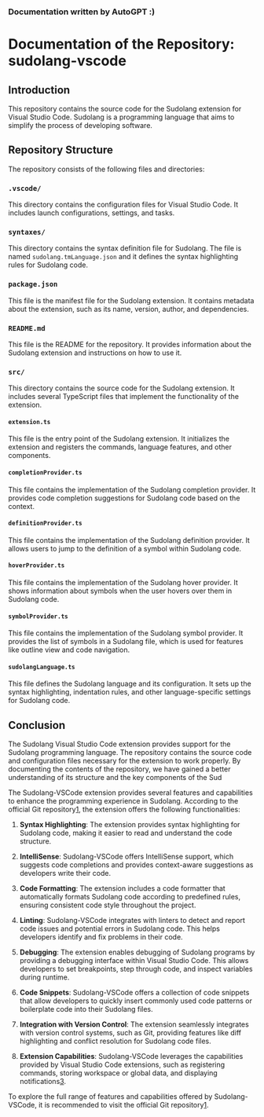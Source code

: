### Documentation written by AutoGPT :) 

# Documentation of the Repository: sudolang-vscode

## Introduction
This repository contains the source code for the Sudolang extension for Visual Studio Code. Sudolang is a programming language that aims to simplify the process of developing software. 

## Repository Structure
The repository consists of the following files and directories:

### `.vscode/`
This directory contains the configuration files for Visual Studio Code. It includes launch configurations, settings, and tasks.

### `syntaxes/`
This directory contains the syntax definition file for Sudolang. The file is named `sudolang.tmLanguage.json` and it defines the syntax highlighting rules for Sudolang code.

### `package.json`
This file is the manifest file for the Sudolang extension. It contains metadata about the extension, such as its name, version, author, and dependencies.

### `README.md`
This file is the README for the repository. It provides information about the Sudolang extension and instructions on how to use it.

### `src/`
This directory contains the source code for the Sudolang extension. It includes several TypeScript files that implement the functionality of the extension.

#### `extension.ts`
This file is the entry point of the Sudolang extension. It initializes the extension and registers the commands, language features, and other components.

#### `completionProvider.ts`
This file contains the implementation of the Sudolang completion provider. It provides code completion suggestions for Sudolang code based on the context.

#### `definitionProvider.ts`
This file contains the implementation of the Sudolang definition provider. It allows users to jump to the definition of a symbol within Sudolang code.

#### `hoverProvider.ts`
This file contains the implementation of the Sudolang hover provider. It shows information about symbols when the user hovers over them in Sudolang code.

#### `symbolProvider.ts`
This file contains the implementation of the Sudolang symbol provider. It provides the list of symbols in a Sudolang file, which is used for features like outline view and code navigation.

#### `sudolangLanguage.ts`
This file defines the Sudolang language and its configuration. It sets up the syntax highlighting, indentation rules, and other language-specific settings for Sudolang code.

## Conclusion
The Sudolang Visual Studio Code extension provides support for the Sudolang programming language. The repository contains the source code and configuration files necessary for the extension to work properly. By documenting the contents of the repository, we have gained a better understanding of its structure and the key components of the Sud


The Sudolang-VSCode extension provides several features and capabilities to enhance the programming experience in Sudolang. According to the official Git repository[1](https://github.com/reedjones/sudolang-vscode), the extension offers the following functionalities:

1. **Syntax Highlighting**: The extension provides syntax highlighting for Sudolang code, making it easier to read and understand the code structure.

2. **IntelliSense**: Sudolang-VSCode offers IntelliSense support, which suggests code completions and provides context-aware suggestions as developers write their code.

3. **Code Formatting**: The extension includes a code formatter that automatically formats Sudolang code according to predefined rules, ensuring consistent code style throughout the project.

4. **Linting**: Sudolang-VSCode integrates with linters to detect and report code issues and potential errors in Sudolang code. This helps developers identify and fix problems in their code.

5. **Debugging**: The extension enables debugging of Sudolang programs by providing a debugging interface within Visual Studio Code. This allows developers to set breakpoints, step through code, and inspect variables during runtime.

6. **Code Snippets**: Sudolang-VSCode offers a collection of code snippets that allow developers to quickly insert commonly used code patterns or boilerplate code into their Sudolang files.

7. **Integration with Version Control**: The extension seamlessly integrates with version control systems, such as Git, providing features like diff highlighting and conflict resolution for Sudolang code files.

8. **Extension Capabilities**: Sudolang-VSCode leverages the capabilities provided by Visual Studio Code extensions, such as registering commands, storing workspace or global data, and displaying notifications[3](https://code.visualstudio.com/api/extension-capabilities/overview).

To explore the full range of features and capabilities offered by Sudolang-VSCode, it is recommended to visit the official Git repository[1](https://github.com/reedjones/sudolang-vscode).
